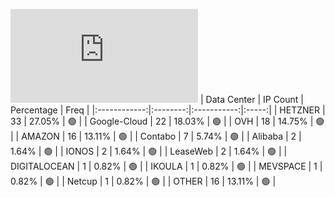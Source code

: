 ![Diagramm](https://github.com/obajay/StateSync-snapshots/blob/main/Projects/Bitcanna/1/README.md)
| Data Center | IP Count | Percentage | Freq |
|:------------:|:--------:|:-----------:|:-----:|
| HETZNER | 33 | 27.05% | 🟢 |
| Google-Cloud | 22 | 18.03% | 🟢 |
| OVH | 18 | 14.75% | 🟢 |
| AMAZON | 16 | 13.11% | 🟢 |
| Contabo | 7 | 5.74% | 🟢 |
| Alibaba | 2 | 1.64% | 🟢 |
| IONOS | 2 | 1.64% | 🟢 |
| LeaseWeb | 2 | 1.64% | 🟢 |
| DIGITALOCEAN | 1 | 0.82% | 🟢 |
| IKOULA | 1 | 0.82% | 🟢 |
| MEVSPACE | 1 | 0.82% | 🟢 |
| Netcup | 1 | 0.82% | 🟢 |
| OTHER | 16 | 13.11% | 🟢 |